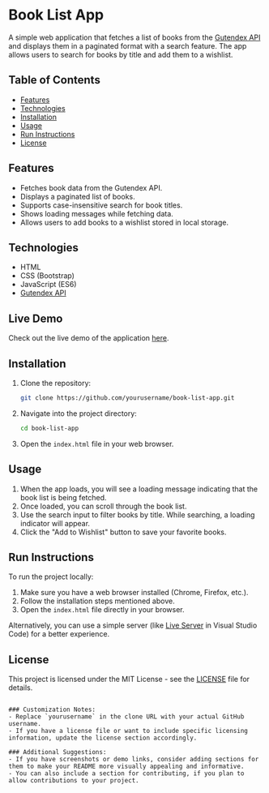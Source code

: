 
# Book List App

A simple web application that fetches a list of books from the [Gutendex API](https://gutendex.com/) and displays them in a paginated format with a search feature. The app allows users to search for books by title and add them to a wishlist.


## Table of Contents

- [Features](#features)
- [Technologies](#technologies)
- [Installation](#installation)
- [Usage](#usage)
- [Run Instructions](#run-instructions)
- [License](#license)

## Features

- Fetches book data from the Gutendex API.
- Displays a paginated list of books.
- Supports case-insensitive search for book titles.
- Shows loading messages while fetching data.
- Allows users to add books to a wishlist stored in local storage.

## Technologies

- HTML
- CSS (Bootstrap)
- JavaScript (ES6)
- [Gutendex API](https://gutendex.com/)

## Live Demo

Check out the live demo of the application [here](https://your-live-demo-link.com).

## Installation

1. Clone the repository:
   ```bash
   git clone https://github.com/yourusername/book-list-app.git
   ```
   
2. Navigate into the project directory:
   ```bash
   cd book-list-app
   ```

3. Open the `index.html` file in your web browser.

## Usage

1. When the app loads, you will see a loading message indicating that the book list is being fetched.
2. Once loaded, you can scroll through the book list. 
3. Use the search input to filter books by title. While searching, a loading indicator will appear.
4. Click the "Add to Wishlist" button to save your favorite books.

## Run Instructions

To run the project locally:

1. Make sure you have a web browser installed (Chrome, Firefox, etc.).
2. Follow the installation steps mentioned above.
3. Open the `index.html` file directly in your browser.

Alternatively, you can use a simple server (like [Live Server](https://marketplace.visualstudio.com/items?itemName=ritwickdey.LiveServer) in Visual Studio Code) for a better experience.

## License

This project is licensed under the MIT License - see the [LICENSE](LICENSE) file for details.

```

### Customization Notes:
- Replace `yourusername` in the clone URL with your actual GitHub username.
- If you have a license file or want to include specific licensing information, update the license section accordingly.

### Additional Suggestions:
- If you have screenshots or demo links, consider adding sections for them to make your README more visually appealing and informative.
- You can also include a section for contributing, if you plan to allow contributions to your project.
